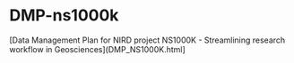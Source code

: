 # DMP-ns1000k

[Data Management Plan for NIRD project NS1000K -  Streamlining research workflow in Geosciences](DMP_NS1000K.html]

